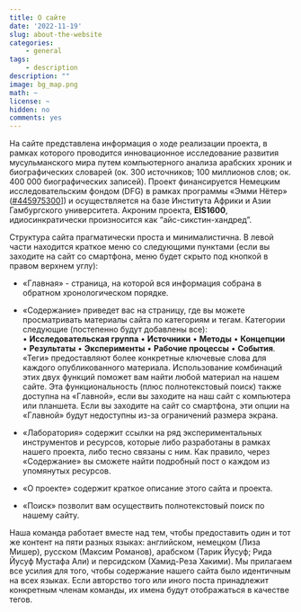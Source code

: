 ```yaml
---
title: О сайте
date: '2022-11-19'
slug: about-the-website
categories:
    - general
tags:
    - description
description: ""
image: bg_map.png
math: ~
license: ~
hidden: no
comments: yes
---
```


На сайте представлена информация о ходе реализации проекта, в рамках которого проводится инновационное исследование развития мусульманского мира путем компьютерного анализа арабских хроник и биографических словарей (ок. 300 источников; 100 миллионов слов; ок. 400 000 биографических записей). Проект финансируется Немецким исследовательским фондом (DFG) в рамках программы «Эмми Нётер» ([#445975300](https://gepris.dfg.de/gepris/projekt/445975300?language=en)]) и осуществляется на базе Института Африки и Азии Гамбургского университета. Акроним проекта, **EIS1600**, идиосинкратически произносится как “айс-сикстин-хандред”.

Структура сайта прагматически проста и минималистична. В левой части находится краткое меню со следующими пунктами (если вы заходите на сайт со смартфона, меню будет скрыто под кнопкой в правом верхнем углу):

- «Главная» - страница, на которой вся информация собрана в обратном хронологическом порядке.

- «Содержание» приведет вас на страницу, где вы можете просматривать материалы сайта по категориям и тегам. Категории следующие (постепенно будут добавлены все): • **Исследовательская группа** • **Источники** • **Методы** • **Концепции** • **Результаты** • **Эксперименты** • **Рабочие процессы** • **События**. «Теги» предоставляют более конкретные ключевые слова для каждого опубликованного материала. Использование комбинаций этих двух функций поможет вам найти любой материал на нашем сайте. Эта функциональность (плюс полнотекстовый поиск) также доступна на «Главной», если вы заходите на наш сайт с компьютера или планшета. Если вы заходите на сайт со смартфона, эти опции на «Главной» будут недоступны из-за ограничений размера экрана.

- «Лаборатория» содержит ссылки на ряд экспериментальных инструментов и ресурсов, которые либо разработаны в рамках нашего проекта, либо тесно связаны с ним. Как правило, через «Содержание» вы сможете найти подробный пост о каждом из упомянутых ресурсов.

- «О проекте» содержит краткое описание этого сайта и проекта.

- «Поиск» позволит вам осуществить полнотекстовый поиск по нашему сайту.

Наша команда работает вместе над тем, чтобы предоставить один и тот же контент на пяти разных языках: английском, немецком (Лиза Мишер), русском (Максим Романов), арабском (Тарик Йусуф; Рида Йусуф Мустафа Али) и персидском (Хамид-Реза Хакими). Мы прилагаем все усилия для того, чтобы содержание нашего сайта было идентичным на всех языках. Если авторство того или иного поста принадлежит конкретным членам команды, их имена будут отображаться в качестве тегов.

